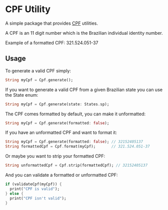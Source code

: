 # CPF Utility
A simple package that provides [CPF](https://en.wikipedia.org/wiki/CPF_number) utilities.

A CPF is an 11 digit number which is the Brazilian individual identity number.

Example of a formatted CPF: 321.524.051-37

## Usage

To generate a valid CPF simply:
```dart
String myCpf = Cpf.generate();
```

If you want to generate a valid CPF from a given Brazilian state you can use the State enum:
```dart
String myCpf = Cpf.generate(state: States.sp);
```

The CPF comes formatted by default, you can make it unformatted:
```dart
String myCpf = Cpf.generate(formatted: false);
```

If you have an unformatted CPF and want to format it:
```dart
String myCpf = Cpf.generate(formatted: false); // 32152405137
String formattedCpf = Cpf.format(myCpf);       // 321.524.051-37
```

Or maybe you want to strip your formatted CPF:
```dart
String unformattedCpf = Cpf.strip(formattedCpf); // 32152405137
```

And you can validate a formatted or unformatted CPF:
```dart
if (validateCpf(myCpf)) {
  print("CPF is valid");
} else {
  print("CPF isn't valid");
}
```
